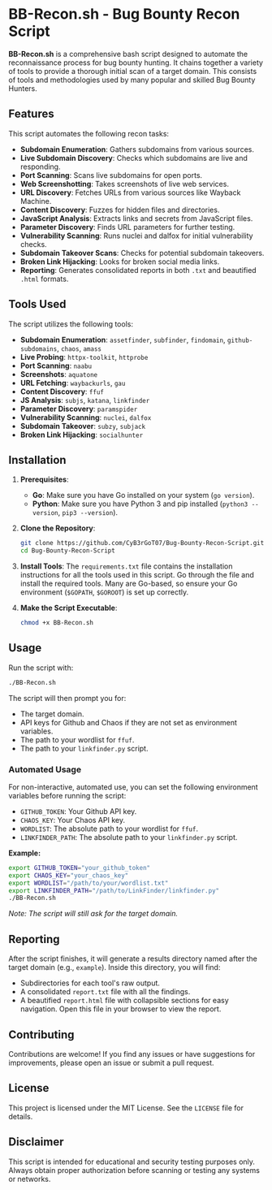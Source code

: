 # BB-Recon.sh - Bug Bounty Recon Script

**BB-Recon.sh** is a comprehensive bash script designed to automate the reconnaissance process for bug bounty hunting. It chains together a variety of tools to provide a thorough initial scan of a target domain. This consists of tools and methodologies used by many popular and skilled Bug Bounty Hunters.

## Features

This script automates the following recon tasks:

-   **Subdomain Enumeration**: Gathers subdomains from various sources.
-   **Live Subdomain Discovery**: Checks which subdomains are live and responding.
-   **Port Scanning**: Scans live subdomains for open ports.
-   **Web Screenshotting**: Takes screenshots of live web services.
-   **URL Discovery**: Fetches URLs from various sources like Wayback Machine.
-   **Content Discovery**: Fuzzes for hidden files and directories.
-   **JavaScript Analysis**: Extracts links and secrets from JavaScript files.
-   **Parameter Discovery**: Finds URL parameters for further testing.
-   **Vulnerability Scanning**: Runs nuclei and dalfox for initial vulnerability checks.
-   **Subdomain Takeover Scans**: Checks for potential subdomain takeovers.
-   **Broken Link Hijacking**: Looks for broken social media links.
-   **Reporting**: Generates consolidated reports in both `.txt` and beautified `.html` formats.

## Tools Used

The script utilizes the following tools:

-   **Subdomain Enumeration**: `assetfinder`, `subfinder`, `findomain`, `github-subdomains`, `chaos`, `amass`
-   **Live Probing**: `httpx-toolkit`, `httprobe`
-   **Port Scanning**: `naabu`
-   **Screenshots**: `aquatone`
-   **URL Fetching**: `waybackurls`, `gau`
-   **Content Discovery**: `ffuf`
-   **JS Analysis**: `subjs`, `katana`, `linkfinder`
-   **Parameter Discovery**: `paramspider`
-   **Vulnerability Scanning**: `nuclei`, `dalfox`
-   **Subdomain Takeover**: `subzy`, `subjack`
-   **Broken Link Hijacking**: `socialhunter`

## Installation

1.  **Prerequisites**:
    *   **Go**: Make sure you have Go installed on your system (`go version`).
    *   **Python**: Make sure you have Python 3 and pip installed (`python3 --version`, `pip3 --version`).

2.  **Clone the Repository**:
    ```bash
    git clone https://github.com/CyB3rGoT07/Bug-Bounty-Recon-Script.git
    cd Bug-Bounty-Recon-Script
    ```

3.  **Install Tools**:
    The `requirements.txt` file contains the installation instructions for all the tools used in this script. Go through the file and install the required tools. Many are Go-based, so ensure your Go environment (`$GOPATH`, `$GOROOT`) is set up correctly.

4.  **Make the Script Executable**:
    ```bash
    chmod +x BB-Recon.sh
    ```

## Usage

Run the script with:
```bash
./BB-Recon.sh
```
The script will then prompt you for:
-   The target domain.
-   API keys for Github and Chaos if they are not set as environment variables.
-   The path to your wordlist for `ffuf`.
-   The path to your `linkfinder.py` script.

### Automated Usage

For non-interactive, automated use, you can set the following environment variables before running the script:

-   `GITHUB_TOKEN`: Your Github API key.
-   `CHAOS_KEY`: Your Chaos API key.
-   `WORDLIST`: The absolute path to your wordlist for `ffuf`.
-   `LINKFINDER_PATH`: The absolute path to your `linkfinder.py` script.

**Example:**
```bash
export GITHUB_TOKEN="your_github_token"
export CHAOS_KEY="your_chaos_key"
export WORDLIST="/path/to/your/wordlist.txt"
export LINKFINDER_PATH="/path/to/LinkFinder/linkfinder.py"
./BB-Recon.sh
```
*Note: The script will still ask for the target domain.*

## Reporting

After the script finishes, it will generate a results directory named after the target domain (e.g., `example`). Inside this directory, you will find:

-   Subdirectories for each tool's raw output.
-   A consolidated `report.txt` file with all the findings.
-   A beautified `report.html` file with collapsible sections for easy navigation. Open this file in your browser to view the report.

## Contributing

Contributions are welcome! If you find any issues or have suggestions for improvements, please open an issue or submit a pull request.

## License

This project is licensed under the MIT License. See the `LICENSE` file for details.

## Disclaimer

This script is intended for educational and security testing purposes only. Always obtain proper authorization before scanning or testing any systems or networks.
